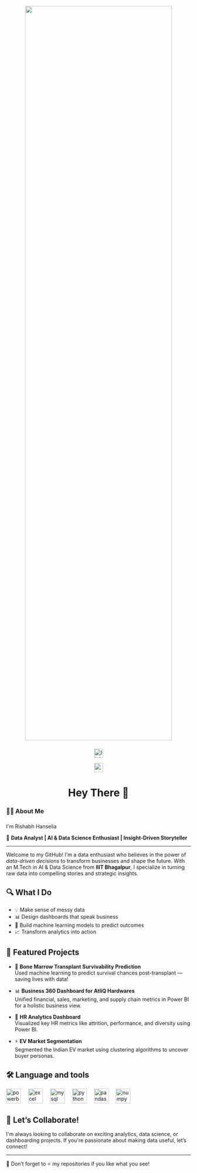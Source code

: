
<div align="center">
  <img height="2000" width="400" src="https://media3.giphy.com/media/v1.Y2lkPTc5MGI3NjExOGRjZTBwNTE2Z2Z6YW5mN29uZHIyeHp1Z25pd2hoNW9yY2l0bWo4biZlcD12MV9pbnRlcm5hbF9naWZfYnlfaWQmY3Q9Zw/JWuBH9rCO2uZuHBFpm/giphy.gif"  />
</div>

###

<div align="center">
  <a href="https://www.linkedin.com/in/rishabh-hanselia/" target="_blank">
    <img src="https://img.shields.io/badge/LINKEDIN-blue?style=flat-square&link=https%3A%2F%2Fwww.linkedin.com%2Fin%2Frishabh-hanselia-aa8aba206%2F" height="25" alt="linkedin"  />
  </a>
  <p>   </p>  
  <a href="https://codebasics.io/portfolio/Rishabh-Hanselia" target="_blank">
    <img src="https://img.shields.io/badge/PORTFOLIO-red?style=flat-square&link=https%3A%2F%2Fcodebasics.io%2Fportfolio%2FRishabh-Hanselia" height="25" alt="portfolio"  />
  </a>
  
</div>


<h1 align="center">Hey There 👋</h1>

###

<h3 align="left">👩‍💻  About Me</h3>

###

<p align="left">I'm Rishabh Hanselia<br>

🎯 **Data Analyst | AI & Data Science Enthusiast | Insight-Driven Storyteller**

---

Welcome to my GitHub! I'm a data enthusiast who believes in the power of *data-driven decisions* to transform businesses and shape the future. With an M.Tech in AI & Data Science from **IIIT Bhagalpur**, I specialize in turning raw data into compelling stories and strategic insights.

## 🔍 What I Do

- 💡 Make sense of messy data
- 📊 Design dashboards that speak business
- 🤖 Build machine learning models to predict outcomes
- 📈 Transform analytics into action

## 🚀 Featured Projects

- 🔬 **Bone Marrow Transplant Survivability Prediction**  
  Used machine learning to predict survival chances post-transplant — saving lives with data!

- 📊 **Business 360 Dashboard for AtliQ Hardwares**  
  Unified financial, sales, marketing, and supply chain metrics in Power BI for a holistic business view.

- 👥 **HR Analytics Dashboard**  
  Visualized key HR metrics like attrition, performance, and diversity using Power BI.

- ⚡ **EV Market Segmentation**  
  Segmented the Indian EV market using clustering algorithms to uncover buyer personas.

## 🛠 Language and tools


<div align="left">
  <img src="https://img.icons8.com/?size=100&id=Ny0t2MYrJ70p&format=png&color=000000" height="40"  alt="powerbi logo"  />
  <img width="12" />
  <img src="https://img.icons8.com/?size=100&id=117561&format=png&color=000000" height="40"  alt="excel logo" />
  <img width="12" />
  <img src="https://cdn.simpleicons.org/mysql/4479A1" height="40" alt="mysql logo"  />
  <img width="12" />
  <img src="https://cdn.jsdelivr.net/gh/devicons/devicon/icons/python/python-original.svg" height="40" alt="python logo"  />
  <img width="12" />
  <img src="https://cdn.jsdelivr.net/gh/devicons/devicon/icons/pandas/pandas-original-wordmark.svg" height="40" alt="pandas logo"  />
  <img width="12" />
  <img src="https://cdn.jsdelivr.net/gh/devicons/devicon/icons/numpy/numpy-original.svg" height="40" alt="numpy logo"  />
</div>

## 🤝 Let’s Collaborate!

I'm always looking to collaborate on exciting analytics, data science, or dashboarding projects. If you're passionate about making data useful, let’s connect!

---

🌟 Don’t forget to ⭐ my repositories if you like what you see!


</p>








<!-- ## Hi there 👋 
<div align="center">
  <img height="150" src="https://media.giphy.com/media/M9gbBd9nbDrOTu1Mqx/giphy.gif"  />
</div>

###

<div align="center">
  <img src="https://img.shields.io/badge/LINKEDIN-blue?style=flat-square&link=https%3A%2F%2Fwww.linkedin.com%2Fin%2Frishabh-hanselia-aa8aba206%2F" height="25" alt="linkedin logo"  />
  <img src="https://img.shields.io/badge/PORTFOLIO-red?style=flat-square&link=https%3A%2F%2Fcodebasics.io%2Fportfolio%2FRishabh-Hanselia" height="25" alt="portfolio"  />
</div>

###



###

<h1 align="center">Hey There 👋</h1>

###

<h3 align="left">👩‍💻  About Me</h3>

###

<p> I'm Rishabh Hanselia
A passionate Data Analyst with a strong foundation in machine learning, data visualization, and statistical analysis, backed by an M.Tech in AI & Data Science from IIIT Bhagalpur.

I enjoy turning complex datasets into actionable insights and have worked on impactful projects such as predicting bone marrow transplant survivability using ML, building HR analytics dashboards in Power BI, conducting EV market segmentation, and creating a Business 360 dashboard for AtliQ Hardwares covering finance, sales, marketing, and supply chain metrics.

💻 My hands-on experience with tools like Power BI, Excel, Python, SQL, scikit-learn, and ML pipelines reflects my drive to solve real-world problems with data.

I’m excited about roles in data analytics and data science, where I can apply my skills to drive data-informed decisions and business value.

Let’s turn data into decisions. 📊 </p>
<!-- <p align="left">I'm ... from ....<br><br>- 🔭 I’m working as ...<br>- 📚 I'm currently learning ...<br>- ⚡ In my free time I ...</p> 

###

<h3 align="left">🛠 Language and tools</h3>

###

<div align="left">
  <img src="https://cdn.jsdelivr.net/gh/devicons/devicon/icons/go/go-original-wordmark.svg" height="40" alt="go logo"  />
  <img width="12" />
  <img src="https://cdn.jsdelivr.net/gh/devicons/devicon/icons/rust/rust-original.svg" height="40" alt="rust logo"  />
  <img width="12" />
  <img src="https://cdn.jsdelivr.net/gh/devicons/devicon/icons/ruby/ruby-plain-wordmark.svg" height="40" alt="ruby logo"  />
  <img width="12" />
  <img src="https://cdn.jsdelivr.net/gh/devicons/devicon/icons/dot-net/dot-net-plain-wordmark.svg" height="40" alt="dot-net logo"  />
  <img width="12" />
  <img src="https://cdn.jsdelivr.net/gh/devicons/devicon/icons/firebase/firebase-plain-wordmark.svg" height="40" alt="firebase logo"  />
  <img width="12" />
  <img src="https://cdn.jsdelivr.net/gh/devicons/devicon/icons/amazonwebservices/amazonwebservices-line-wordmark.svg" height="40" alt="amazonwebservices logo"  />
  <img width="12" />
  <img src="https://cdn.jsdelivr.net/gh/devicons/devicon/icons/circleci/circleci-plain.svg" height="40" alt="circleci logo"  />
  <img width="12" />
  <img src="https://cdn.jsdelivr.net/gh/devicons/devicon/icons/kubernetes/kubernetes-plain.svg" height="40" alt="kubernetes logo"  />
  <img width="12" />
  <img src="https://cdn.jsdelivr.net/gh/devicons/devicon/icons/docker/docker-plain-wordmark.svg" height="40" alt="docker logo"  />
</div>

###

<h3 align="left">🔥   My Stats :</h3>

###

<div align="center">
  <img src="https://streak-stats.demolab.com?user=maurodesouza&locale=en&mode=daily&theme=dark&hide_border=false&border_radius=5&order=3" height="220" alt="streak graph"  />
</div>

###
<!--
**rishabh-hanselia/rishabh-hanselia** is a ✨ _special_ ✨ repository because its `README.md` (this file) appears on your GitHub profile.

Here are some ideas to get you started:

- 🔭 I’m currently working on ...
- 🌱 I’m currently learning ...
- 👯 I’m looking to collaborate on ...
- 🤔 I’m looking for help with ...
- 💬 Ask me about ...
- 📫 How to reach me: ...
- 😄 Pronouns: ...
- ⚡ Fun fact: ...
-->
